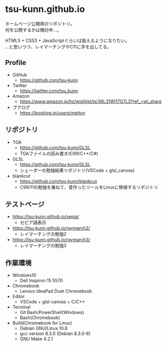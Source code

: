# tsu-kunn.github.io

ホームページ公開用のリポジトリ。  
何を公開するかは検討中…。  

HTML5 + CSS3 + JavaScriptぐらいは扱えるようになりたい。  
…と思いつつ、レイマーチングやC11に手を出してる。

## Profile
- GitHub
  - https://github.com/tsu-kunn
- Twitter
  - https://twitter.com/tsu_kunn
- Amazon
  - https://www.amazon.jp/hz/wishlist/ls/36L31WI17G7L3?ref_=wl_share
- ブクログ
  - https://booklog.jp/users/melton

## リポジトリ
- TGA
  - https://github.com/tsu-kunn/GLSL
  - TGAファイルの読み書き(C99/C++/C#)
- GLSL
  - https://github.com/tsu-kunn/GLSL
  - シェーダーの勉強結果リポジトリ(VSCode + glsl_canvas)
- blankcut
  - https://github.com/tsu-kunn/blankcut
  - C99/11の勉強を兼ねて、昔作ったツールをLinuxに移植するリポジトリ

## テストページ
- https://tsu-kunn.github.io/sepia/
  - セピア調表示
- https://tsu-kunn.github.io/raymarch2/
  - レイマーチングの勉強2
- https://tsu-kunn.github.io/raymarch3/
  - レイマーチングの勉強3

## 作業環境
- Windows10
  - Dell Inspiron 15 5570
- Chromebook
  - Lenovo IdeaPad Duet Chromebook
- Editor
  - VSCode + glsl-canvas + C/C++
- Terminal
  - Git Bash/PowerShell(Windows)
  - Bash(Chromebook)
- Build(Chromebook for Linux)
  - Debian GNU/Linux 10.8
  - gcc version 8.3.0 (Debian 8.3.0-6) 
  - GNU Make 4.2.1
  